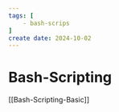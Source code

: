```yaml
---
tags: [
    - bash-scrips
]
create date: 2024-10-02
---
```


# Bash-Scripting

[[Bash-Scripting-Basic]]


